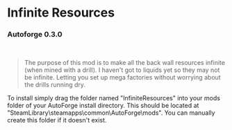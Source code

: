 # Infinite Resources

### Autoforge 0.3.0

<br>

> The purpose of this mod is to make all the back wall resources infinite (when mined with a drill). I haven't got to liquids yet so they may not be infinite. Letting you set up mega factories without worrying about the drills running dry.

To install simply drag the folder named "InfiniteResources" into your mods folder of your AutoForge install directory. This should be located at "SteamLibrary\steamapps\common\AutoForge\mods". You can manually create this folder if it doesn't exist.